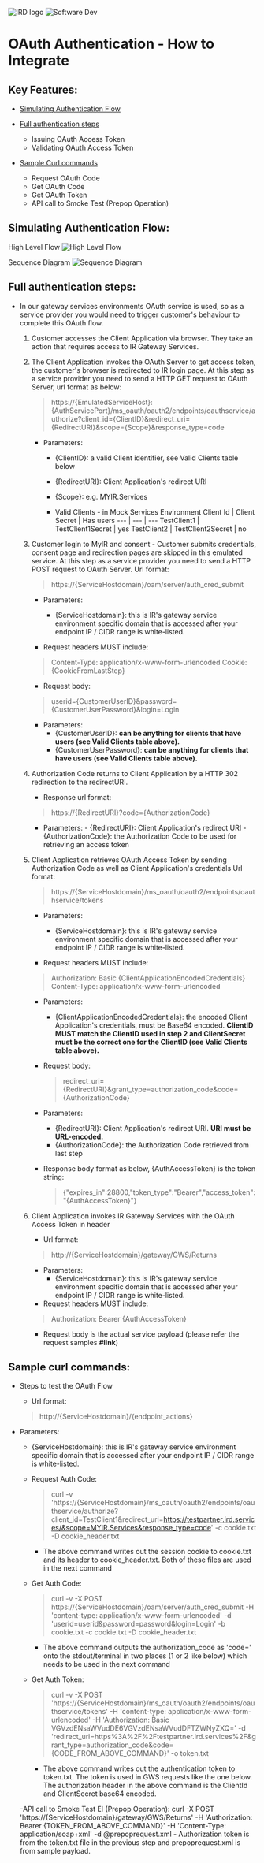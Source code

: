![IRD logo](../../Images/IRlogo.gif)
![Software Dev](../../Images/SoftwareDev.png)

OAuth Authentication - How to Integrate
=======================================

Key Features:
-------------

- [Simulating Authentication Flow](#simulating-authentication-flow)

- [Full authentication steps](#full-authentication-steps)
    - Issuing OAuth Access Token
    - Validating OAuth Access Token

- [Sample Curl commands](#sample-curl-commands)
	- Request OAuth Code
	- Get OAuth Code
	- Get OAuth Token 
	- API call to Smoke Test (Prepop Operation)

Simulating Authentication Flow:
-----------------
	
High Level Flow
![High Level Flow](images/high_level_flow.jpg)
	
Sequence Diagram
![Sequence Diagram](images/sequence_diagram.png)

Full authentication steps:
----------------- 
- In our gateway services environments OAuth service is used, so as a service provider you would need to trigger customer's behaviour to complete this OAuth flow.
	1. Customer accesses the Client Application via browser. They take an action that requires access to IR Gateway Services.
	2. The Client Application invokes the OAuth Server to get access token, the customer's browser is redirected to IR login page.
		At this step as a service provider you need to send a HTTP GET request to OAuth Server, url format as below:
		> https://{EmulatedServiceHost}:{AuthServicePort}/ms_oauth/oauth2/endpoints/oauthservice/authorize?client_id={ClientID}&redirect_uri={RedirectURI}&scope={Scope}&response_type=code
   
		- Parameters:
			- {ClientID}: a valid Client identifier, see Valid Clients table below
			- {RedirectURI}: Client Application's redirect URI
			- {Scope}: e.g. MYIR.Services
			
			- Valid Clients - in Mock Services Environment
			Client Id | Client Secret | Has users
			--- | --- | ---
			TestClient1 | TestClient1Secret | yes
			TestClient2 | TestClient2Secret | no
			
	3. Customer login to MyIR and consent - Customer submits credentials, consent page and redirection pages are skipped in this emulated service.
		At this step as a service provider you need to send a HTTP POST request to OAuth Server.
		Url format:
		> https://{ServiceHostdomain}/oam/server/auth_cred_submit
		
		- Parameters:
			- {ServiceHostdomain}: this is IR's gateway service environment specific domain that is accessed after your endpoint IP / CIDR range is white-listed. 
		
		- Request headers MUST include:
		> Content-Type: application/x-www-form-urlencoded
		> Cookie: {CookieFromLastStep}
		
		- Request body: 
		> userid={CustomerUserID}&password={CustomerUserPassword}&login=Login

		- Parameters:
			- {CustomerUserID}: **can be anything for clients that have users (see Valid Clients table above).**
			- {CustomerUserPassword}: **can be anything for clients that have users (see Valid Clients table above).**	
	4. Authorization Code returns to Client Application by a HTTP 302 redirection to the redirectURI.
		- Response url format:
		> https://{RedirectURI}?code={AuthorizationCode}

		- Parameters:
				- {RedirectURI}: Client Application's redirect URI
				- {AuthorizationCode}: the Authorization Code to be used for retrieving an access token	
	5. Client Application retrieves OAuth Access Token by sending Authorization Code as well as Client Application's credentials
		Url format:
		> https://{ServiceHostdomain}/ms_oauth/oauth2/endpoints/oauthservice/tokens
		
		- Parameters:
			- {ServiceHostdomain}: this is IR's gateway service environment specific domain that is accessed after your endpoint IP / CIDR range is white-listed.

		- Request headers MUST include:
		> Authorization: Basic {ClientApplicationEncodedCredentials}
		> Content-Type: application/x-www-form-urlencoded 

		- Parameters:
			- {ClientApplicationEncodedCredentials}: the encoded Client Application's credentials, must be Base64 encoded. **ClientID MUST match the ClientID used in step 2 and ClientSecret must be the correct one for the ClientID (see Valid Clients table above).**

		- Request body:
			> redirect_uri={RedirectURI}&grant_type=authorization_code&code={AuthorizationCode}

		- Parameters:
			- {RedirectURI}: Client Application's redirect URI. **URI must be URL-encoded.**
			- {AuthorizationCode}: the Authorization Code retrieved from last step
			
		- Response body format as below, {AuthAccessToken} is the token string:
			> {"expires_in":28800,"token_type":"Bearer","access_token":"{AuthAccessToken}"}
		
	6. Client Application invokes IR Gateway Services with the OAuth Access Token in header
		- Url format:
		> http://{ServiceHostdomain}/gateway/GWS/Returns
		
		- Parameters:
			- {ServiceHostdomain}: this is IR's gateway service environment specific domain that is accessed after your endpoint IP / CIDR range is white-listed. 
		- Request headers MUST include:
		> Authorization: Bearer {AuthAccessToken}            
		- Request body is the actual service payload (please refer the request samples **#link**)
			
Sample curl commands:
----------------- 
- Steps to test the OAuth Flow
	- Url format:
	> http://{ServiceHostdomain}/{endpoint_actions}
		
- Parameters:
	- {ServiceHostdomain}: this is IR's gateway service environment specific domain that is accessed after your endpoint IP / CIDR range is white-listed.
		
	- Request Auth Code:
		> curl -v 'https://{ServiceHostdomain}/ms_oauth/oauth2/endpoints/oauthservice/authorize?client_id=TestClient1&redirect_uri=https://testpartner.ird.services/&scope=MYIR.Services&response_type=code' -c cookie.txt -D cookie_header.txt
		- The above command writes out the session cookie to cookie.txt and its header to cookie_header.txt. Both of these files are used in the next command
		
	- Get Auth Code:
		> curl -v -X POST https://{ServiceHostdomain}/oam/server/auth_cred_submit -H 'content-type: application/x-www-form-urlencoded' -d 'userid=userid&password=password&login=Login' -b cookie.txt -c cookie.txt -D cookie_header.txt	
		- The above command outputs the authorization_code as 'code=' onto the stdout/terminal in two places (1 or 2 like below) which needs to be used in the next command
		
	- Get Auth Token:
		> curl -v -X POST 'https://{ServiceHostdomain}/ms_oauth/oauth2/endpoints/oauthservice/tokens' -H 'content-type: application/x-www-form-urlencoded' -H 'Authorization: Basic VGVzdENsaWVudDE6VGVzdENsaWVudDFTZWNyZXQ=' -d 'redirect_uri=https%3A%2F%2Ftestpartner.ird.services%2F&grant_type=authorization_code&code={CODE_FROM_ABOVE_COMMAND}' -o token.txt
		- The above command writes out the authentication token to token.txt. The token is used in GWS requests like the one below. The authorization header in the above command is the ClientId and ClientSecret base64 encoded.
		
	-API call to Smoke Test EI (Prepop Operation):
		 curl -X POST 'https://{ServiceHostdomain}/gateway/GWS/Returns' -H 'Authorization: Bearer {TOKEN_FROM_ABOVE_COMMAND}' -H 'Content-Type: application/soap+xml' -d @prepoprequest.xml
		- Authorization token is from the token.txt file in the previous step and prepoprequest.xml is from sample payload.